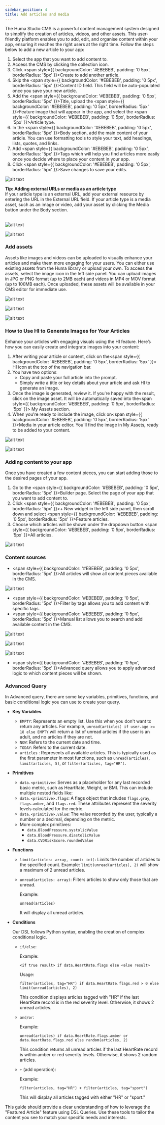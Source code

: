 ```yaml
---
sidebar_position: 4
title: Add articles and media
---
```

The Huma Studio CMS is a powerful content management system designed to simplify the creation of articles, videos, and other assets. This user-friendly platform enables you to add, edit, and organise content within your app, ensuring it reaches the right users at the right time. Follow the steps below to add a new article to your app:

1. Select the app that you want to add content to.
2. Access the CMS by clicking the collection icon.
3. Click <span style={{ backgroundColor: '#EBEBEB', padding: '0 5px', borderRadius: '5px' }}>Create</span> to add another article.
4. Skip the <span style={{ backgroundColor: '#EBEBEB', padding: '0 5px', borderRadius: '5px' }}>Content ID</span> field. This field will be auto-populated once you save your new article. 
5. Add the <span style={{ backgroundColor: '#EBEBEB', padding: '0 5px', borderRadius: '5px' }}>Title</span>, upload the <span style={{ backgroundColor: '#EBEBEB', padding: '0 5px', borderRadius: '5px' }}>Feature image</span> that will appear in the app, and select the <span style={{ backgroundColor: '#EBEBEB', padding: '0 5px', borderRadius: '5px' }}>Article type</span>. 
6. In the <span style={{ backgroundColor: '#EBEBEB', padding: '0 5px', borderRadius: '5px' }}>Body</span> section, add the main content of your article. You can use formatting tools to style your text, add headings, lists, quotes, and links. 
7. Add <span style={{ backgroundColor: '#EBEBEB', padding: '0 5px', borderRadius: '5px' }}>Tags</span> which will help you find articles more easily once you decide where to place your content in your app.
8. Click <span style={{ backgroundColor: '#EBEBEB', padding: '0 5px', borderRadius: '5px' }}>Save changes</span> to save your edits.

![alt text](<../assets/Creating content-0.png>)

<div style={{ backgroundColor: 'transparent', border: '1px solid #297A7A', borderBottomWidth: '3px', borderRightWidth: '3px', padding: '10px', borderRadius: '5px', marginBottom: '10px' }}>
  <strong>Tip: Adding external URLs or media as an article type</strong><br/>
  <span>If your article type is an external URL, add your external resource by entering the URL in the <span style={{ backgroundColor: '#EBEBEB', padding: '0 5px', borderRadius: '5px' }}>External URL</span> field. If your article type is a media asset, such as an image or video, add your asset by clicking the <span style={{ backgroundColor: '#EBEBEB', padding: '0 5px', borderRadius: '5px' }}>Media</span> button under the Body section.</span>
</div>

<br/>

![alt text](<../assets/Creating content-p1.png>)

![alt text](<../assets/Creating content- p2.png>)
### Add assets

Assets like images and videos can be uploaded to visually enhance your articles and make them more engaging for your users. You can either use existing assets from the Huma library or upload your own. To access the assets, select the image icon in the left side panel. You can upload images in JPG or PNG format (up to 2MB each) and videos in MP4 or MOV format (up to 100MB each). Once uploaded, these assets will be available in your CMS editor for immediate use.


![alt text](<../assets/Upload media-0.png>)

![alt text](<../assets/Upload media-1.png>)

![alt text](<../assets/Upload media-2.png>)

### How to Use HI to Generate Images for Your Articles

Enhance your articles with engaging visuals using the HI feature. Here’s how you can easily create and integrate images into your content:

1. After writing your article or content, click on the<span style={{ backgroundColor: '#EBEBEB', padding: '0 5px', borderRadius: '5px' }}> HI </span> icon at the top of the navigation bar.
2. You have two options:
    * Copy and paste your full article into the prompt.
    * Simply write a title or key details about your article and ask HI to generate an image.
3. Once the image is generated, review it. If you're happy with the result, click on the image asset. It will be automatically saved into the<span style={{ backgroundColor: '#EBEBEB', padding: '0 5px', borderRadius: '5px' }}> My Assets</span> section.
4. When you're ready to include the image, click on<span style={{ backgroundColor: '#EBEBEB', padding: '0 5px', borderRadius: '5px' }}>Media</span> in your article editor. You'll find the image in My Assets, ready to be added to your content.

![alt text](<../assets/Upload media-3.png>)

![alt text](<../assets/Upload media-4.png>)
### Adding content to your app
 
Once you have created a few content pieces, you can start adding those to the desired pages of your app. 

1. Go to the <span style={{ backgroundColor: '#EBEBEB', padding: '0 5px', borderRadius: '5px' }}>Builder</span> page. Select the page of your app that you want to add content to. 
2. Click <span style={{ backgroundColor: '#EBEBEB', padding: '0 5px', borderRadius: '5px' }}>+ New widget</span> in the left side panel, then scroll down and select <span style={{ backgroundColor: '#EBEBEB', padding: '0 5px', borderRadius: '5px' }}>Feature articles</span>.
3. Choose which articles will be shown under the dropdown button <span style={{ backgroundColor: '#EBEBEB', padding: '0 5px', borderRadius: '5px' }}>All articles</span>.

![alt text](<../assets/Feature articles-0.png>)


### Content sources

- <span style={{ backgroundColor: '#EBEBEB', padding: '0 5px', borderRadius: '5px' }}>All articles</span> will show all content pieces available in the CMS.

![alt text](<../assets/Feature articles-1.png>)
- <span style={{ backgroundColor: '#EBEBEB', padding: '0 5px', borderRadius: '5px' }}>Filter by tags</span> allows you to add content with specific tags.
- <span style={{ backgroundColor: '#EBEBEB', padding: '0 5px', borderRadius: '5px' }}>Manual list</span> allows you to search and add available content in the CMS. 

![alt text](<../assets/Feature articles-2.png>)

![alt text](<../assets/Feature articles-3.png>)

![alt text](<../assets/Feature articles-4.png>)

- <span style={{ backgroundColor: '#EBEBEB', padding: '0 5px', borderRadius: '5px' }}>Advanced query</span> allows you to apply advanced logic to which content pieces will be shown.
  
### Advanced Query

In Advanced query, there are some key variables, primitives, functions, and basic conditional logic you can use to create your query.
* **Key Variables**
  - `EMPTY`: Represents an empty list. Use this when you don't want to return any articles. For example, `unread(articles) if user.age >= 18 else EMPTY` will return a list of unread articles if the user is an adult, and no articles if they are not.
  - `NOW`: Refers to the current date and time.
  - `TODAY`: Refers to the current date.
  - `articles` : Represents all available articles. This is typically used as the first parameter in most functions, such as `unread(articles)`, `limit(articles, 5)`, or `filter(articles, tag="HR")`.

* **Primitives**
  - `data.<primitive>`: Serves as a placeholder for any last recorded basic metric, such as HeartRate, Weight, or BMI. This can include multiple nested fields like:
  - `data.<primitive>.flags`: A flags object that includes `flags.gray`, `flags.amber`, and `flags.red`. These attributes represent the severity levels calculated for the metric.
  - `data.<primitive>.value`: The value recorded by the user, typically a number or a decimal, depending on the metric.
  - More complex primitives:
    - `data.BloodPressure.systolicValue`
    - `data.BloodPressure.diastolicValue`
    - `data.CVDRiskScore.roundedValue`

* **Functions** 
  - `limit(articles: array, count: int)`: Limits the number of articles to the specified count.
Example: 
`limit(unread(articles), 2)` will show a maximum of 2 unread articles.
  - `unread(articles: array)`: Filters articles to show only those that are unread.
    
    Example: 

        unread(articles)
        
    It will display all unread articles.
    

* **Conditions**

  Our DSL follows Python syntax, enabling the creation of complex conditional logic.
  -  `if/else`:

      Example: 
    
         <if true result> if data.HeartRate.flags else <else result>
    
      Usage: 
      ```
      filter(articles, tag="HR") if data.HeartRate.flags.red > 0 else limit(unread(articles), 2)
      ```
      This condition displays articles tagged with "HR" if the last HeartRate record is in the red severity level. Otherwise, it shows 2 unread articles.

  - `and/or`:
    
    Example: 
              
        unread(articles) if data.HeartRate.flags.amber or data.HeartRate.flags.red else random(articles, 2)
    This condition returns all unread articles if the last HeartRate record is within amber or red severity levels. Otherwise, it shows 2 random articles.

  - `+` (add operation):
    
    Example: 
              
        filter(articles, tag="HR") + filter(articles, tag="sport")
    This will display all articles tagged with either "HR" or "sport."

This guide should provide a clear understanding of how to leverage the "Featured Article" feature using DSL Queries. Use these tools to tailor the content you see to match your specific needs and interests.
